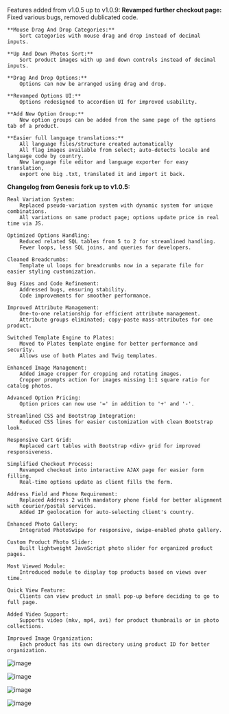 Features added from v1.0.5 up to v1.0.9:
    **Revamped further checkout page:**
        Fixed various bugs, removed dublicated code.

    **Mouse Drag And Drop Categories:**
        Sort categories with mouse drag and drop instead of decimal inputs.

    **Up And Down Photos Sort:**
        Sort product images with up and down controls instead of decimal inputs.

    **Drag And Drop Options:**
        Options can now be arranged using drag and drop.

    **Revamped Options UI:**
        Options redesigned to accordion UI for improved usability.

    **Add New Option Group:**
        New option groups can be added from the same page of the options tab of a product.

    **Easier full language translations:** 
        All language files/structure created automatically 
        All flag images available from select; auto-detects locale and language code by country.
        New language file editor and language exporter for easy translation, 
        export one big .txt, translated it and import it back. 


**Changelog from Genesis fork up to v1.0.5:**

    Real Variation System:
        Replaced pseudo-variation system with dynamic system for unique combinations.
        All variations on same product page; options update price in real time via JS.

    Optimized Options Handling:
        Reduced related SQL tables from 5 to 2 for streamlined handling.
        Fewer loops, less SQL joins, and queries for developers.

    Cleaned Breadcrumbs:
        Template ul loops for breadcrumbs now in a separate file for easier styling customization.

    Bug Fixes and Code Refinement:
        Addressed bugs, ensuring stability.
        Code improvements for smoother performance.

    Improved Attribute Management:
        One-to-one relationship for efficient attribute management.
        Attribute groups eliminated; copy-paste mass-attributes for one product.

    Switched Template Engine to Plates:
        Moved to Plates template engine for better performance and security.
        Allows use of both Plates and Twig templates.

    Enhanced Image Management:
        Added image cropper for cropping and rotating images.
        Cropper prompts action for images missing 1:1 square ratio for catalog photos.

    Advanced Option Pricing:
        Option prices can now use '=' in addition to '+' and '-'.

    Streamlined CSS and Bootstrap Integration:
        Reduced CSS lines for easier customization with clean Bootstrap look.

    Responsive Cart Grid:
        Replaced cart tables with Bootstrap <div> grid for improved responsiveness.

    Simplified Checkout Process:
        Revamped checkout into interactive AJAX page for easier form filling.
        Real-time options update as client fills the form.

    Address Field and Phone Requirement:
        Replaced Address 2 with mandatory phone field for better alignment with courier/postal services.
        Added IP geolocation for auto-selecting client's country.

    Enhanced Photo Gallery:
        Integrated PhotoSwipe for responsive, swipe-enabled photo gallery.

    Custom Product Photo Slider:
        Built lightweight JavaScript photo slider for organized product pages.

    Most Viewed Module:
        Introduced module to display top products based on views over time.

    Quick View Feature:
        Clients can view product in small pop-up before deciding to go to full page.

    Added Video Support:
        Supports video (mkv, mp4, avi) for product thumbnails or in photo collections.

    Improved Image Organization:
        Each product has its own directory using product ID for better organization.


 ![image](https://github.com/captainerd/VentoCart/assets/58100748/a1312ad4-97b8-4418-b2d0-b6c53b5eb3f2)

![image](https://github.com/captainerd/VentoCart/assets/58100748/54dd0c33-98e8-40b7-8976-d907d158e288)

![image](https://github.com/captainerd/VentoCart/assets/58100748/971ca5c5-d3d5-4ba7-9d57-dba25cd904b5)


 ![image](https://github.com/captainerd/VentoCart/assets/58100748/e37c7923-4d03-496c-b40c-27587ada0645)

